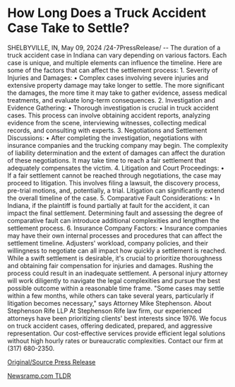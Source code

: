 # How Long Does a Truck Accident Case Take to Settle?

SHELBYVILLE, IN, May 09, 2024 /24-7PressRelease/ -- The duration of a truck accident case in Indiana can vary depending on various factors. Each case is unique, and multiple elements can influence the timeline. Here are some of the factors that can affect the settlement process:  1.	Severity of Injuries and Damages: •	Complex cases involving severe injuries and extensive property damage may take longer to settle. The more significant the damages, the more time it may take to gather evidence, assess medical treatments, and evaluate long-term consequences.  2.	Investigation and Evidence Gathering: •	Thorough investigation is crucial in truck accident cases. This process can involve obtaining accident reports, analyzing evidence from the scene, interviewing witnesses, collecting medical records, and consulting with experts.  3.	Negotiations and Settlement Discussions: •	After completing the investigation, negotiations with insurance companies and the trucking company may begin. The complexity of liability determination and the extent of damages can affect the duration of these negotiations. It may take time to reach a fair settlement that adequately compensates the victim.  4.	Litigation and Court Proceedings: •	If a fair settlement cannot be reached through negotiations, the case may proceed to litigation. This involves filing a lawsuit, the discovery process, pre-trial motions, and, potentially, a trial. Litigation can significantly extend the overall timeline of the case.  5.	Comparative Fault Considerations: •	In Indiana, if the plaintiff is found partially at fault for the accident, it can impact the final settlement. Determining fault and assessing the degree of comparative fault can introduce additional complexities and lengthen the settlement process.  6.	Insurance Company Factors: •	Insurance companies may have their own internal processes and procedures that can affect the settlement timeline. Adjusters' workload, company policies, and their willingness to negotiate can all impact how quickly a settlement is reached.  While a swift settlement is desirable, it's crucial to prioritize thoroughness and obtaining fair compensation for injuries and damages. Rushing the process could result in an inadequate settlement. A personal injury attorney will work diligently to navigate the legal complexities and pursue the best possible outcome within a reasonable time frame.  "Some cases may settle within a few months, while others can take several years, particularly if litigation becomes necessary," says Attorney Mike Stephenson.  About Stephenson Rife LLP  At Stephenson Rife law firm, our experienced attorneys have been prioritizing clients' best interests since 1976. We focus on truck accident cases, offering dedicated, prepared, and aggressive representation. Our cost-effective services provide efficient legal solutions without high hourly rates or bureaucratic complexities. Contact our firm at (317) 680-2350. 

[Original/Source Press Release](https://newlive.24-7pressrelease.com/press-release/510553/how-long-does-a-truck-accident-case-take-to-settle) 

[Newsramp.com TLDR](https://newsramp.com/None) 
